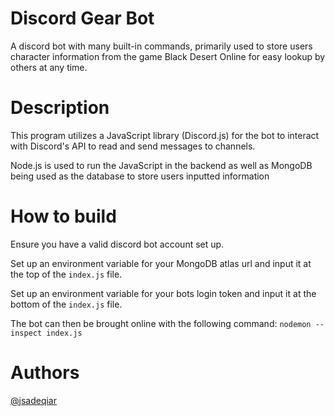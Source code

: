 # Discord Gear Bot

A discord bot with many built-in commands, primarily used to store users character information from the game Black Desert Online for easy lookup by others at any time.

# Description

This program utilizes a JavaScript library (Discord.js) for the bot to interact with Discord's API to read and send messages to channels.

Node.js is used to run the JavaScript in the backend as well as MongoDB being used as the database to store users inputted information

# How to build

Ensure you have a valid discord bot account set up.

Set up an environment variable for your MongoDB atlas url and input it at the top of the ```index.js``` file.

Set up an environment variable for your bots login token and input it at the bottom of the ```index.js``` file.

The bot can then be brought online with the following command:
```nodemon --inspect index.js```

# Authors

[@jsadeqiar](https://github.com/jsadeqiar)
